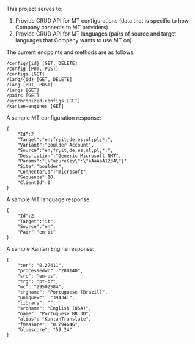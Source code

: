 This project serves to:

1. Provide CRUD API for MT configurations (data that is specific to how Company connects to MT providers)
2. Provide CRUD API for MT languages (pairs of source and target languages that Company wants to use MT on)

The current endpoints and methods are as follows:

```
/config/{id} [GET, DELETE]
/config [PUT, POST]
/configs [GET]
/lang/{id} [GET, DELETE]
/lang [PUT, POST]
/langs [GET]
/pairs [GET]
/synchronized-configs [GET]
/kantan-engines [GET]
```

A sample MT configuration response:

```
{
	"Id":2,
	"Target":"en;fr;it;de;es;nl;pl;*;",
	"Variant":"Boulder Account",
	"Source":"en;fr;it;de;es;nl;pl;*;",
	"Description":"Generic Microsoft NMT",
	"Params":"{\"azureKey\":\"aAaAaA1234\"}",
	"Site":"boulder",
	"ConnectorId":"microsoft",
	"Sequence":10,
	"ClientId":0
}
```

A sample MT language response:

```
{
	"Id":2,
	"Target":"it",
	"Source":"en",
	"Pair":"en:it"
}
```

A sample Kantan Engine response:

```
{
	"ter": "0.27411",
	"processedwc": "280140",
	"src": "en-us",
	"trg": "pt-br",
	"wc": "29502584",
	"trgname": "Portuguese (Brazil)",
	"uniquewc": "394341",
	"library": "",
	"srcname": "English (USA)",
	"name": "Portuguese_BR_JD",
	"alias": "KantanTranslate",
	"fmeasure": "0.794646",
	"bluescore": "59.24"
}
```
